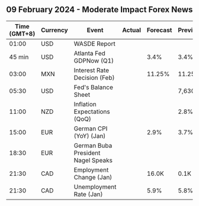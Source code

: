 ## 09 February 2024 - Moderate Impact Forex News

| Time (GMT+8) | Currency | Event | Actual | Forecast | Previous |
|------|----------|-------|--------|----------|----------|
| 01:00 | USD | WASDE Report |  |  |  |
| 45 min | USD | Atlanta Fed GDPNow (Q1) |  | 3.4% | 3.4% |
| 03:00 | MXN | Interest Rate Decision (Feb) |  | 11.25% | 11.25% |
| 05:30 | USD | Fed's Balance Sheet |  |  | 7,630B |
| 11:00 | NZD | Inflation Expectations (QoQ) |  |  | 2.8% |
| 15:00 | EUR | German CPI (YoY) (Jan) |  | 2.9% | 3.7% |
| 18:30 | EUR | German Buba President Nagel Speaks |  |  |  |
| 21:30 | CAD | Employment Change (Jan) |  | 16.0K | 0.1K |
| 21:30 | CAD | Unemployment Rate (Jan) |  | 5.9% | 5.8% |
